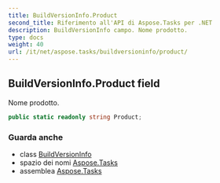 ```yaml
---
title: BuildVersionInfo.Product
second_title: Riferimento all'API di Aspose.Tasks per .NET
description: BuildVersionInfo campo. Nome prodotto.
type: docs
weight: 40
url: /it/net/aspose.tasks/buildversioninfo/product/
---
```

## BuildVersionInfo.Product field

Nome prodotto.

```csharp
public static readonly string Product;
```

### Guarda anche

* class [BuildVersionInfo](../)
* spazio dei nomi [Aspose.Tasks](../../buildversioninfo/)
* assemblea [Aspose.Tasks](../../../)


